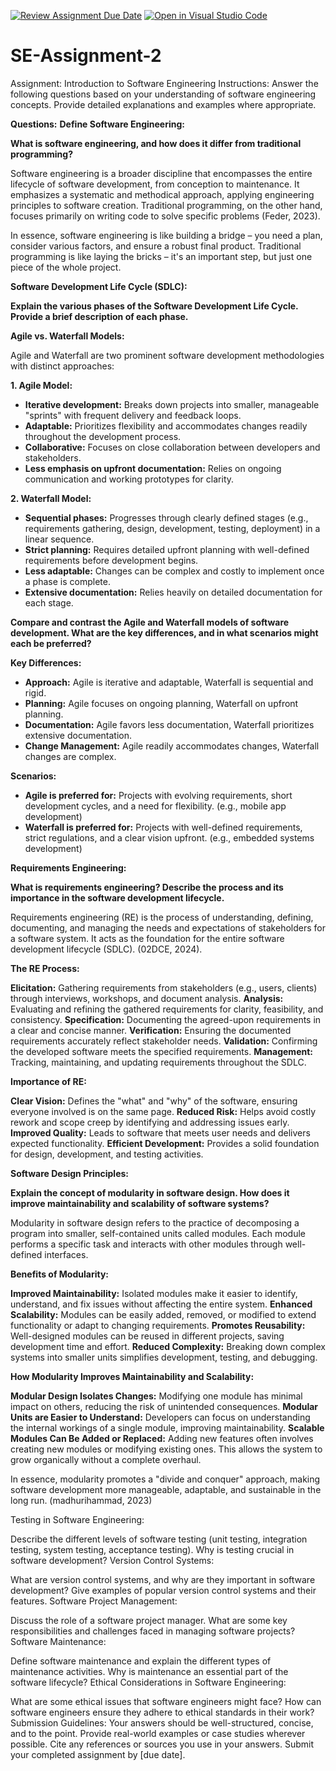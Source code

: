 [![Review Assignment Due Date](https://classroom.github.com/assets/deadline-readme-button-24ddc0f5d75046c5622901739e7c5dd533143b0c8e959d652212380cedb1ea36.svg)](https://classroom.github.com/a/-ucQIGTc)
[![Open in Visual Studio Code](https://classroom.github.com/assets/open-in-vscode-718a45dd9cf7e7f842a935f5ebbe5719a5e09af4491e668f4dbf3b35d5cca122.svg)](https://classroom.github.com/online_ide?assignment_repo_id=15245133&assignment_repo_type=AssignmentRepo)
# SE-Assignment-2
Assignment: Introduction to Software Engineering
Instructions:
Answer the following questions based on your understanding of software engineering concepts. Provide detailed explanations and examples where appropriate.

**Questions:**
**Define Software Engineering:**

**What is software engineering, and how does it differ from traditional programming?**

Software engineering is a broader discipline that encompasses the entire lifecycle of software development, from conception to maintenance. It emphasizes a systematic and methodical approach, applying engineering principles to software creation. Traditional programming, on the other hand, focuses primarily on writing code to solve specific problems (Feder, 2023).

In essence, software engineering is like building a bridge – you need a plan, consider various factors, and ensure a robust final product. Traditional programming is like laying the bricks – it's an important step, but just one piece of the whole project.


**Software Development Life Cycle (SDLC):**

**Explain the various phases of the Software Development Life Cycle. Provide a brief description of each phase.**

**Agile vs. Waterfall Models:**

Agile and Waterfall are two prominent software development methodologies with distinct approaches:

**1. Agile Model:**

* **Iterative development:** Breaks down projects into smaller, manageable "sprints" with frequent delivery and feedback loops.
* **Adaptable:** Prioritizes flexibility and accommodates changes readily throughout the development process.
* **Collaborative:** Focuses on close collaboration between developers and stakeholders.
* **Less emphasis on upfront documentation:** Relies on ongoing communication and working prototypes for clarity.

**2. Waterfall Model:**

* **Sequential phases:** Progresses through clearly defined stages (e.g., requirements gathering, design, development, testing, deployment) in a linear sequence.
* **Strict planning:** Requires detailed upfront planning with well-defined requirements before development begins.
* **Less adaptable:** Changes can be complex and costly to implement once a phase is complete.
* **Extensive documentation:** Relies heavily on detailed documentation for each stage.


**Compare and contrast the Agile and Waterfall models of software development. What are the key differences, and in what scenarios might each be preferred?**

**Key Differences:**

* **Approach:** Agile is iterative and adaptable, Waterfall is sequential and rigid.
* **Planning:** Agile focuses on ongoing planning, Waterfall on upfront planning.
* **Documentation:** Agile favors less documentation, Waterfall prioritizes extensive documentation.
* **Change Management:** Agile readily accommodates changes, Waterfall changes are complex.

**Scenarios:**

* **Agile is preferred for:** Projects with evolving requirements, short development cycles, and a need for flexibility. (e.g., mobile app development)
* **Waterfall is preferred for:** Projects with well-defined requirements, strict regulations, and a clear vision upfront. (e.g., embedded systems development)


**Requirements Engineering:**

**What is requirements engineering? Describe the process and its importance in the software development lifecycle.**

Requirements engineering (RE) is the process of understanding, defining, documenting, and managing the needs and expectations of stakeholders for a software system.  It acts as the foundation for the entire software development lifecycle (SDLC). (02DCE, 2024).

**The RE Process:**

**Elicitation:** Gathering requirements from stakeholders (e.g., users, clients) through interviews, workshops, and document analysis.
**Analysis:** Evaluating and refining the gathered requirements for clarity, feasibility, and consistency.
**Specification:** Documenting the agreed-upon requirements in a clear and concise manner.
**Verification:** Ensuring the documented requirements accurately reflect stakeholder needs.
**Validation:** Confirming the developed software meets the specified requirements.
**Management:** Tracking, maintaining, and updating requirements throughout the SDLC.

**Importance of RE:**

**Clear Vision:** Defines the "what" and "why" of the software, ensuring everyone involved is on the same page.
**Reduced Risk:** Helps avoid costly rework and scope creep by identifying and addressing issues early.
**Improved Quality:** Leads to software that meets user needs and delivers expected functionality.
**Efficient Development:** Provides a solid foundation for design, development, and testing activities.


**Software Design Principles:**

**Explain the concept of modularity in software design. How does it improve maintainability and scalability of software systems?**

Modularity in software design refers to the practice of decomposing a program into smaller, self-contained units called modules.  Each module performs a specific task and interacts with other modules through well-defined interfaces.

**Benefits of Modularity:**

**Improved Maintainability:** Isolated modules make it easier to identify, understand, and fix issues without affecting the entire system.
**Enhanced Scalability:** Modules can be easily added, removed, or modified to extend functionality or adapt to changing requirements.
**Promotes Reusability:** Well-designed modules can be reused in different projects, saving development time and effort.
**Reduced Complexity:** Breaking down complex systems into smaller units simplifies development, testing, and debugging.

**How Modularity Improves Maintainability and Scalability:**

**Modular Design Isolates Changes:** Modifying one module has minimal impact on others, reducing the risk of unintended consequences.
**Modular Units are Easier to Understand:** Developers can focus on understanding the internal workings of a single module, improving maintainability.
**Scalable Modules Can Be Added or Replaced:** Adding new features often involves creating new modules or modifying existing ones. This allows the system to grow organically without a complete overhaul.

In essence, modularity promotes a "divide and conquer" approach, making software development more manageable, adaptable, and sustainable in the long run. (madhurihammad, 2023)


Testing in Software Engineering:

Describe the different levels of software testing (unit testing, integration testing, system testing, acceptance testing). Why is testing crucial in software development?
Version Control Systems:

What are version control systems, and why are they important in software development? Give examples of popular version control systems and their features.
Software Project Management:

Discuss the role of a software project manager. What are some key responsibilities and challenges faced in managing software projects?
Software Maintenance:

Define software maintenance and explain the different types of maintenance activities. Why is maintenance an essential part of the software lifecycle?
Ethical Considerations in Software Engineering:

What are some ethical issues that software engineers might face? How can software engineers ensure they adhere to ethical standards in their work?
Submission Guidelines:
Your answers should be well-structured, concise, and to the point.
Provide real-world examples or case studies wherever possible.
Cite any references or sources you use in your answers.
Submit your completed assignment by [due date].
